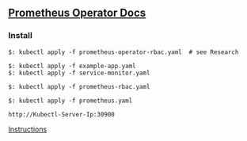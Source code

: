 ## [Prometheus Operator Docs](https://github.com/coreos/prometheus-operator/tree/master/Documentation)

### Install

```
$: kubectl apply -f prometheus-operator-rbac.yaml  # see Research

$: kubectl apply -f example-app.yaml
$: kubectl apply -f service-monitor.yaml

$: kubectl apply -f prometheus-rbac.yaml

$: kubectl apply -f prometheus.yaml
```

```
http://Kubectl-Server-Ip:30900
```

[Instructions](GettingStarted)
